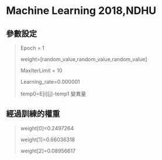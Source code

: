 # Machine Learning 2018,NDHU #
## 參數設定 ##
>Epoch = 1
>>
>weight=[random_value,random_value,random_value]
>>
>MaxIterLimit = 10
>>
>Learning_rate=0.000001
>>
>temp0=E[i][j]-temp1
>變異量
## 經過訓練的權重 ##
>weight[0]=0.2497264 
>>
>weight[1]=0.66036318
>>
>weight[2]=0.08956617
